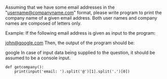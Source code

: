 Assuming that we have some email addresses in the "username@companyname.com" format, please write program to print the company name of a given email address. Both user names and company names are composed of letters only.

Example: If the following email address is given as input to the program:

john@google.com
Then, the output of the program should be:

google
In case of input data being supplied to the question, it should be assumed to be a console input.

```
def getcompany():
    print(input('email: ').split('@')[1].split('.')[0])
```

